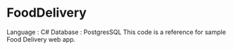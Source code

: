 # FoodDelivery 
Language : C#
Database : PostgresSQL
This code is a reference for sample Food Delivery web app.
